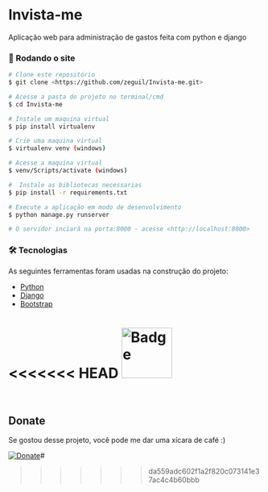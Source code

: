 # Invista-me
Aplicação web para administração de gastos feita com python e django

### 🎲 Rodando o site

```bash
# Clone este repositório
$ git clone <https://github.com/zeguil/Invista-me.git>

# Acesse a pasta do projeto no terminal/cmd
$ cd Invista-me

# Instale um maquina virtual
$ pip install virtualenv 

# Crie uma maquina virtual
$ virtualenv venv (windows)

# Acesse a maquina virtual
$ venv/Scripts/activate (windows)

#  Instale as bibliotecas necessarias 
$ pip install -r requirements.txt

# Execute a aplicação em modo de desenvolvimento
$ python manage.py runserver

# O servidor inciará na porta:8000 - acesse <http://localhost:8000>
```

### 🛠 Tecnologias

As seguintes ferramentas foram usadas na construção do projeto:

- [Python](https://www.python.org/)
- [Django](https://www.djangoproject.com/)
- [Bootstrap](https://getbootstrap.com/)

<<<<<<< HEAD
<a href="https://www.paypal.com/donate?business=EAH9AAPCYS94A&no_recurring=0&currency_code=BRL"><img width="100" src="images/badge.svg" alt="Badge"></a>
=======
<br>


## Donate
Se gostou desse projeto, você pode me dar uma xícara de café :) 

[![Donate](https://img.shields.io/badge/Donate-PayPal-green.svg)](https://www.paypal.com/donate?business=EAH9AAPCYS94A&no_recurring=0&currency_code=BRL)#


>>>>>>> da559adc602f1a2f820c073141e37ac4c4b60bbb
